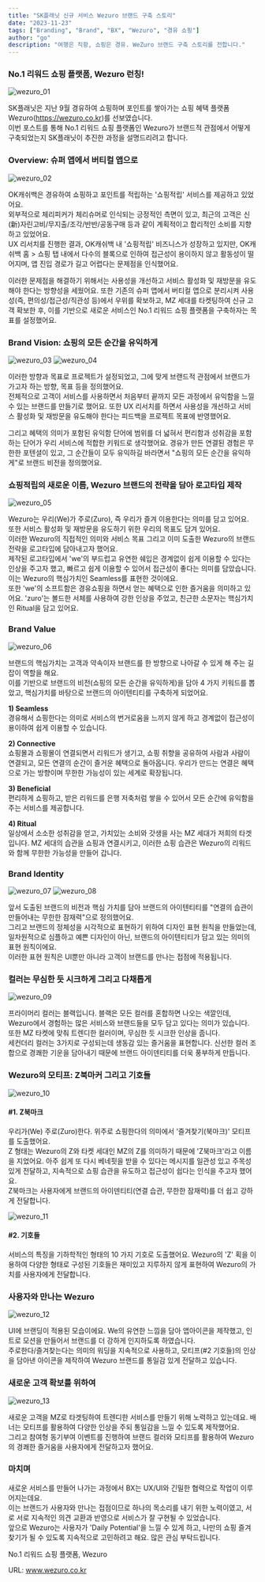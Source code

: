 ```yaml
---
title: "SK플래닛 신규 서비스 Wezuro 브랜드 구축 스토리"
date: "2023-11-23"
tags: ["Branding", "Brand", "BX", "Wezuro", "경유 쇼핑"]
author: "go"
description: "여행은 직항, 쇼핑은 경유. WeZuro 브랜드 구축 스토리를 전합니다."
---
```


### No.1 리워드 쇼핑 플랫폼, Wezuro 런칭!

![wezuro_01](./wezuro_01.png)

SK플래닛은 지난 9월 경유하여 쇼핑하며 포인트를 쌓아가는 쇼핑 혜택 플랫폼 Wezuro(https://wezuro.co.kr)를 선보였습니다.  
이번 포스트를 통해 No.1 리워드 쇼핑 플랫폼인 Wezuro가 브랜드적 관점에서 어떻게 구축되었는지 SK플래닛이 추진한 과정을 설명드리려고 합니다.

### Overview: 슈퍼 앱에서 버티컬 앱으로

![wezuro_02](./wezuro_02.png)

OK캐쉬백은 경유하여 쇼핑하고 포인트를 적립하는 '쇼핑적립' 서비스를 제공하고 있었어요.  
외부적으로 체리피커가 체리슈머로 인식되는 긍정적인 측면이 있고, 최근의 고객은 신(新)자린고비/무지출/조각/반반/공동구매 등과 같이 계획적이고 합리적인 소비를 지향하고 있었어요.  
UX 리서치를 진행한 결과, OK캐쉬백 내 '쇼핑적립' 비즈니스가 성장하고 있지만, OK캐쉬백 홈 > 쇼핑 탭 내에서 다수의 블록으로 인하여 접근성이 용이하지 않고 활동성이 떨어지며, 앱 진입 경로가 길고 어렵다는 문제점을 인식했어요.  

이러한 문제점을 해결하기 위해서는 사용성을 개선하고 서비스 활성화 및 재방문을 유도해야 한다는 방향성을 세웠어요. 또한 기존의 슈퍼 앱에서 버티컬 앱으로 분리시켜 사용성(즉, 편의성/접근성/직관성 등)에서 우위를 확보하고, MZ 세대를 타켓팅하여 신규 고객 확보한 후, 이를 기반으로 새로운 서비스인 No.1 리워드 쇼핑 플랫폼을 구축하자는 목표를 설정했어요.  


### Brand Vision: 쇼핑의 모든 순간을 유익하게

![wezuro_03](./wezuro_03.png)
![wezuro_04](./wezuro_04.png)

이러한 방향과 목표로 프로젝트가 설정되었고, 그에 맞게 브랜드적 관점에서 브랜드가 가고자 하는 방향, 목표 등을 정의했어요.    
전체적으로 고객이 서비스를 사용하면서 처음부터 끝까지 모든 과정에서 유익함을 느낄 수 있는 브랜드를 만들기로 했어요. 또한 UX 리서치를 하면서 사용성을 개선하고 서비스 활성화 및 재방문을 유도해야 한다는 피드백을 프로젝트 목표에 반영했어요.  

그리고 혜택의 의미가 포함된 유익함 단어에 범위를 더 넓혀서 편리함과 성취감을 포함하는 단어가 우리 서비스에 적합한 키워드로 생각했어요. 경유가 만든 연결된 경험은 무한한 포텐셜이 있고, 그 순간들이 모두 유익하길 바라면서 "쇼핑의 모든 순간을 유익하게"로 브랜드 비전을 정의했어요.

### 쇼핑적립의 새로운 이름, Wezuro 브랜드의 전략을 담아 로고타입 제작

![wezuro_05](./wezuro_05.png)

Wezuro는 우리(We)가 주로(Zuro), 즉 우리가 즐겨 이용한다는 의미를 담고 있어요. 또한 서비스 활성화 및 재방문을 유도하기 위한 우리의 목표도 담겨 있어요.  
이러한 Wezuro의 직접적인 의미와 서비스 목표 그리고 이미 도출한 Wezuro의 브랜드 전략을 로고타입에 담아내고자 했어요.  
제작된 로고타입에서 'we'의 부드럽고 유연한 쉐입은 경계없이 쉽게 이용할 수 있다는 인상을 주고자 했고, 빠르고 쉽게 이용할 수 있어서 접근성이 좋다는 의미를 담았습니다. 이는  Wezuro의 핵심가치인 Seamless를 표현한 것이에요.  
또한 'we'의 소프트함은 경유쇼핑을 하면서 얻는 혜택으로 인한 즐거움을 의미하고 있어요. 'zuro'는 볼드한 서체를 사용하여 강한 인상을 주었고, 친근한 소문자는 핵심가치인 Ritual을 담고 있어요.  

### Brand Value

![wezuro_06](./wezuro_06.png)

브랜드의 핵심가치는 고객과 약속이자 브랜드를 한 방향으로 나아갈 수 있게 해 주는 길잡이 역할을 해요.  
이를 기반으로 브랜드의 비전(쇼핑의 모든 순간을 유익하게)을 담아 4 가지 키워드를 뽑았고, 핵심가치를 바탕으로 브랜드의 아이텐티티를 구축하게 되었어요.

**1) Seamless**  
경유해서 쇼핑한다는 의미로 서비스의 번거로움을 느끼지 않게 하고 경계없이 접근성이 용이하여 쉽게 이용할 수 있습니다.

**2) Connective**  
쇼핑몰과 쇼핑몰이 연결되면서 리워드가 생기고, 쇼핑 취향을 공유하여 사람과 사람이 연결되고, 모든 연결의 순간이 즐거운 혜택으로 돌아옵니다. 우리가 만드는 연결은 혜택으로 가는 방향이며 무한한 가능성이 있는 세계로 확장됩니다.

**3) Beneficial**  
편리하게 쇼핑하고, 받은 리워드를 은행 저축처럼 쌓을 수 있어서 모든 순간에 유익함을 주는 서비스를 제공합니다.

**4) Ritual**  
일상에서 소소한 성취감을 얻고, 가치있는 소비와 갓생을 사는 MZ 세대가 저희의 타겟입니다. MZ 세대의 습관을 쇼핑과 연결시키고, 이러한 쇼핑 습관은 Wezuro의 리워드와 함께 무한한 가능성을 만들어 갑니다.

### Brand Identity

![wezuro_07](./wezuro_07.png)
![wezuro_08](./wezuro_08.png)

앞서 도출된 브랜드의 비전과 핵심 가치를 담아 브랜드의 아이텐티티를 "연결의 습관이 만들어내는 무한한 잠재력"으로 정의했어요.  
그리고 브랜드의 정체성을 시각적으로 표현하기 위하여 디자인 표현 원칙을 만들었는데, 일차원적으로 심플하고 예쁜 디자인이 아닌, 브랜드의 아이텐티티가 담고 있는 의미의 표현 원칙이에요.  
이러한 표현 원칙은 UI뿐만 아니라 고객이 브랜드를 만나는 접점에 적용됩니다.

### 컬러는 무심한 듯 시크하게 그리고 다채롭게 

![wezuro_09](./wezuro_09.png)

프라이머리 컬러는 블랙입니다. 블랙은 모든 컬러를 혼합하면 나오는 색깔인데, Wezuro에서 경험하는 많은 서비스와 브랜드들을 모두 담고 있다는 의미가 있습니다.  
또한 MZ 타켓에 맞춰 트렌디한 컬러이며, 무심한 듯 시크한 인상을 줍니다.  
세컨더리 컬러는 3가지로 구성되는데 생동감 있는 즐거움을 표현합니다. 신선한 컬러 조합으로 경쾌한 기운을 담아내기 때문에 브랜드 아이덴티티를 더욱 풍부하게 만듭니다.  

### Wezuro의 모티프: Z북마커 그리고 기호들

![wezuro_10](./wezuro_10.png)

#### #1. Z북마크 ####

우리가(We) 주로(Zuro)한다. 위주로 쇼핑한다의 의미에서 '즐겨찾기(북마크)' 모티프를 도출했어요.  
Z 형태는 Wezuro의 Z와 타켓 세대인 MZ의 Z를 의미하기 때문에 'Z북마크'라고 이름을 지었어요. 아주 쉽게 또 다시 베네핏을 받을 수 있다는 메시지를 일관성 있고 주목성 있게 전달하고, 지속적으로 쇼핑 습관을 유도하고 접근성이 쉽다는 인식을 주고자 했어요.  
Z북마크는 사용자에게 브랜드의 아이덴티티(연결 습관, 무한한 잠재력)를 더 쉽고 강하게 전달합니다.  

![wezuro_11](./wezuro_11.png)

#### #2. 기호들 ####

서비스의 특징을 기하학적인 형태의 10 가지 기호로 도출했어요. Wezuro의 'Z' 획을 이용하여 다양한 형태로 구성된 기호들은 재미있고 지루하지 않게 표현하여 Wezuro의 가치를 사용자에게 전달합니다.  

### 사용자와 만나는 Wezuro

![wezuro_12](./wezuro_12.png)

UI에 브랜딩이 적용된 모습이에요. We의 유연한 느낌을 담아 앱아이콘을 제작했고, 인트로 모션을 만들어서 브랜드를 더 강하게 인지하도록 하였습니다.  
주로한다/즐겨찾는다는 의미의 워딩을 지속적으로 사용하고, 모티프(#2 기호들)의 인상을 담아낸 아이콘을 제작하여 Wezuro 브랜드를 통일감 있게 전달하고 있습니다.  


### 새로운 고객 확보를 위하여

![wezuro_13](./wezuro_13.png)

새로운 고객을 MZ로 타겟팅하여 트렌디한 서비스를 만들기 위해 노력하고 있는데요. 배너는 모티프를 활용하여 다양한 인상을 주되 통일감을 느낄 수 있도록 제작했어요.  
그리고 참여형 동기부여 이벤트를 진행하여 브랜드 컬러와 모티프를 활용하여 Wezuro의 경쾌한 즐거움을 사용자에게 전달하고자 했어요.

### 마치며

새로운 서비스를 만들어 나가는 과정에서 BX는 UX/UI와 긴밀한 협력으로 작업이 이루어지는데요.  
이는 브랜드가 사용자와 만나는 접점이므로 하나의 목소리를 내기 위한 노력이였고, 서로 서로 지속적인 의견 교환과 반영으로 서비스가 잘 구현될 수 있었습니다.  
앞으로 Wezuro는 사용자가 'Daily Potential'을 느낄 수 있게 하고, 나만의 쇼핑 즐겨찾기가 될 수 있도록 지속적으로 고민하려고 해요. 많은 관심 부탁드립니다.

No.1 리워드 쇼핑 플랫폼, Wezuro

URL: www.wezuro.co.kr
